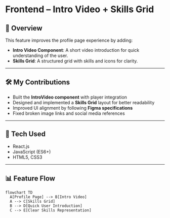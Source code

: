 # Frontend – Intro Video + Skills Grid

## 📌 Overview
This feature improves the profile page experience by adding:
- **Intro Video Component**: A short video introduction for quick understanding of the user.
- **Skills Grid**: A structured grid with skills and icons for clarity.

---

## 🛠️ My Contributions
- Built the **IntroVideo component** with player integration  
- Designed and implemented a **Skills Grid** layout for better readability  
- Improved UI alignment by following **Figma specifications**  
- Fixed broken image links and social media references  

---

## 🔧 Tech Used
- React.js  
- JavaScript (ES6+)  
- HTML5, CSS3  

---

## 📊 Feature Flow

```mermaid
flowchart TD
  A[Profile Page] --> B[Intro Video]
  A --> C[Skills Grid]
  B --> D[Quick User Introduction]
  C --> E[Clear Skills Representation]
